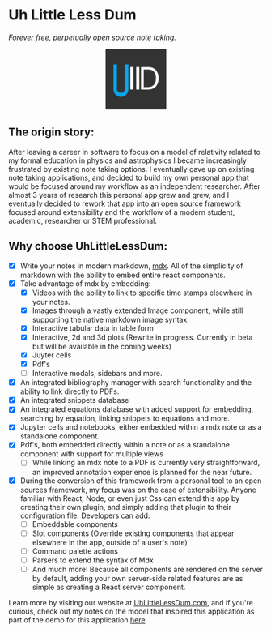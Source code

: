 # Uh Little Less Dum

_Forever free, perpetually open source note taking._

<p align="center">
  <a href="https://uhlittlelessdum.com">
    <img alt="MDX" src="./apps/website/public/icons/android-chrome-512x512.png" width="120" />
  </a>
</p>

## The origin story:

After leaving a career in software to focus on a model of relativity related to my formal education in physics and astrophysics I became increasingly frustrated by existing note taking options. I eventually gave up on existing note taking applications, and decided to build my own personal app that would be focused around my workflow as an independent researcher. After almost 3 years of research this personal app grew and grew, and I eventually decided to rework that app into an open source framework focused around extensibility and the workflow of a modern student, academic, researcher or STEM professional.

## Why choose UhLittleLessDum:

- [x] Write your notes in modern markdown, [mdx](https://mdxjs.com). All of the simplicity of markdown with the ability to embed entire react components.
- [x] Take advantage of mdx by embedding:
  - [x] Videos with the ability to link to specific time stamps elsewhere in your notes.
  - [x] Images through a vastly extended Image component, while still supporting the native markdown image syntax.
  - [x] Interactive tabular data in table form
  - [x] Interactive, 2d and 3d plots (Rewrite in progress. Currently in beta but will be available in the coming weeks)
  - [x] Juyter cells
  - [x] Pdf's
  - [ ] Interactive modals, sidebars and more.
- [x] An integrated bibliography manager with search functionality and the ability to link directly to PDFs.
- [x] An integrated snippets database
- [x] An integrated equations database with added support for embedding, searching by equation, linking snippets to equations and more.
- [x] Jupyter cells and notebooks, either embedded within a mdx note or as a standalone component.
- [x] Pdf's, both embedded directly within a note or as a standalone component with support for multiple views
  - [ ] While linking an mdx note to a PDF is currently very straightforward, an improved annotation experience is planned for the near future.
- [x] During the conversion of this framework from a personal tool to an open sources framework, my focus was on the ease of extensibility. Anyone familiar with React, Node, or even just Css can extend this app by creating their own plugin, and simply adding that plugin to their configuration file. Developers can add:
  - [ ] Embeddable components
  - [ ] Slot components (Override existing components that appear elsewhere in the app, outside of a user's note)
  - [ ] Command palette actions
  - [ ] Parsers to extend the syntax of Mdx
  - [ ] And much more! Because all components are rendered on the server by default, adding your own server-side related features are as simple as creating a React server component.

Learn more by visiting our website at [UhLittleLessDum.com](https://uhlittlelessdum.com), and if you're curious, check out my notes on the model that inspired this application as part of the demo for this application [here](https://uhlittlelessdum.com/myWork).
